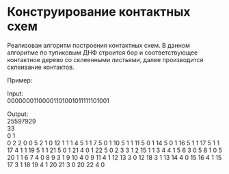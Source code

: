 # Конструирование контактных схем

Реализован алгоритм построения контактных схем. В данном алгоритме по тупиковым ДНФ строится бор и соответствующее контактное дерево со склеенными листьями, далее производится склеивание контактов.

Пример:

Input:<br>
00000001100001101001011111101001<br>

Output:<br>
25597929<br>
33<br>
0 1<br>
0 2 2 0 0 5 2 1 0 12 1 1 1 4 5 1 1 7 5 0 1 10 5 1 1 11 5 0 1 14 5 0 1 16 5 1 1 17 5 1 1 17 4 1 1 19 5 1 1 21 5 0 1 21 4 0 1 22 5 0 2 3 3 1 2 15 1 1 3 4 4 1 5 6 3 0 5 8 1 0 5 20 1 1 6 7 4 0 8 9 3 1 9 10 4 0 9 11 4 1 12 13 3 0 12 18 3 1 13 14 4 0 15 16 4 1 15 17 3 1 18 19 4 1 20 21 3 0 20 22 4 0

